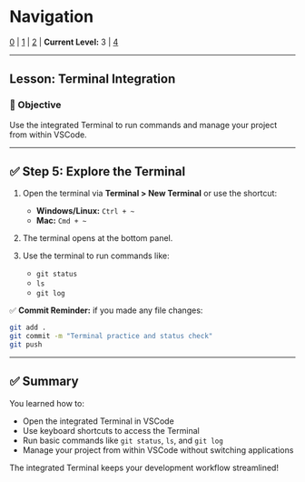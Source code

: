 # Navigation
[0](./vscode-install-and-intro-lv0.md) | [1](./vscode-install-and-intro-lv1.md) | [2](./vscode-install-and-intro-lv2.md) | **Current Level:** 3 | [4](./vscode-install-and-intro-lv4.md)

---

## Lesson: Terminal Integration

### 🎯 Objective

Use the integrated Terminal to run commands and manage your project from within VSCode.

---

## ✅ Step 5: Explore the Terminal

1. Open the terminal via **Terminal > New Terminal** or use the shortcut:

   * **Windows/Linux:** `Ctrl + ~`
   * **Mac:** `Cmd + ~`
2. The terminal opens at the bottom panel.
3. Use the terminal to run commands like:

   * `git status`
   * `ls`
   * `git log`

✅ **Commit Reminder:** if you made any file changes:

```bash
git add .
git commit -m "Terminal practice and status check"
git push
```

---

## ✅ Summary

You learned how to:
* Open the integrated Terminal in VSCode
* Use keyboard shortcuts to access the Terminal
* Run basic commands like `git status`, `ls`, and `git log`
* Manage your project from within VSCode without switching applications

The integrated Terminal keeps your development workflow streamlined! 